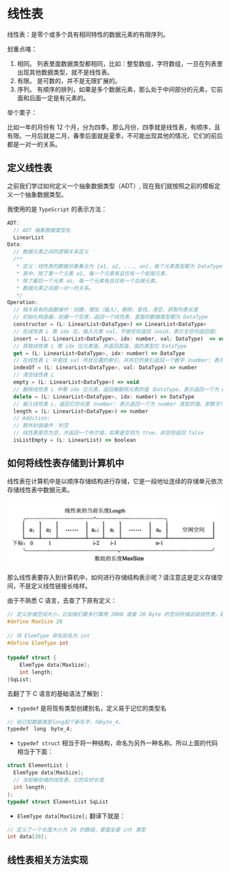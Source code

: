 # 线性表

线性表：是零个或多个具有相同特性的数据元素的有限序列。

划重点咯：

1. 相同。 列表里面数据类型都相同，比如：整型数组，字符数组，一旦在列表里出现其他数据类型，就不是线性表。
2. 有限。 是可数的，并不是无限扩展的。
3. 序列。 有顺序的排列，如果是多个数据元素，那么处于中间部分的元素，它前面和后面一定是有元素的。

举个栗子：

比如一年的月份有 12 个月，分为四季。那么月份，四季就是线性表，有顺序，且有限。一月后就是二月，春季后面就是夏季，不可能出现其他的情况，它们的前后都是一对一的关系。

## 定义线性表

之前我们学过如何定义一个抽象数据类型（ADT）, 现在我们就按照之前的模板定义一个抽象数据类型。

我使用的是 `TypeScript` 的表示方法：

```js
ADT:
  // ADT 抽象数据类型名
  LinearList
Data:
  // 数据元素之间的逻辑关系定义
  /**
   * 定义：线性表的数据对象集合为 {a1, a2, ..., an}，每个元素类型都为 DataType 。
   * 其中，除了第一个元素 a1, 每一个元素有且仅有一个前驱元素，
   * 除了最后一个元素 an, 每一个元素有且仅有一个后继元素。
   * 数据元素之间是一对一的关系。
   */
Operation:
  // 相关具有的函数操作：创建，增加（插入），删除，查找，清空，获取列表长度
  // 初始化构造器，创建一个空表，返回一个线性表，里面的数据类型都为 DataType
  constructor = (L: LinearList<DataType>) => LinearList<DataType>
  // 在线性表 L 第 idx 位，插入元素 val，不做任何返回（void，表示无任何返回值）
  insert = (L: LinearList<DataType>, idx: number, val: DataType)  => void
  // 获取线性表 L 第 idx 位元素值，并返回其值，值的类型位 DataType
  get = (L: LinearList<DataType>, idx: number) => DataType
  // 在线性表 L 中查找 val 所处位置的索引，并将它的索引返回一个数字（number: 表示返回一个为 number 类型的值，即数字）
  indexOf = (L: LinearList<DataType>, val: DataType) => number
  // 清空线性表 L
  empty = (L: LinearList<DataType>) => void
  // 删除线性表 L 中第 idx 位元素，返回被删除元素的值（DataType，表示返回一个为 DataType 类型的值）
  delete = (L: LinearList<DataType>, idx: number) => DataType
  // 输入线性表 L，返回它的长度（number: 表示返回一个为 number 类型的值，即数字）
  length = (L: LinearList<DataType>) => number
  // Addition:
  // 额外封装操作：判空
  // 线性表是否为空，并返回一个布尔值，如果是空则为 true，非空则返回 false
  isListEmpty = (L: LinearList) => boolean
```

## 如何将线性表存储到计算机中

线性表在计算机中是以顺序存储结构进行存储，它是一段地址连续的存储单元依次存储线性表中数据元素。

![线性存储结构](../static/img/linear_list_store_order.png)

那么线性表要存入到计算机中，如何进行存储结构表示呢？请注意这是定义存储空间，不是定义线性链接长啥样。

由于不熟悉 C 语言，去查了下原有定义：

```c
// 定义存储空间大小，比如我们最多打算用 20KB 或者 20 Byte 的空间存储这段线性表，超出部分就不给你存储了。
#define MaxSize 20

// 将 ElemType 命名别名为 int
#define ElemType int

typedef struct {
    ElemType data[MaxSize];
    int length;
}SqList;
```

去翻了下 C 语言的基础语法了解到：

- `typedef` 是将现有类型创建别名，定义易于记忆的类型名

```c
// 给已知数据类型long起个新名字，叫byte_4。
typedef　long　byte_4;
```

- `typedef struct` 相当于将一种结构，命名为另外一种名称。所以上面的代码相当于下面：

```c
struct ElementList {
  ElemType data[MaxSize];
  // 当前被存储的线性表，它的实时长度
  int length;
};
typedef struct ElementList SqList
```

- `ElemType data[MaxSize];` 翻译下就是：

```c
// 定义了一个长度大小为 20 的数组，里面全是 int 类型
int data[20];
```

## 线性表相关方法实现
